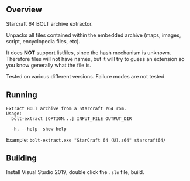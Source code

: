 ## Overview
Starcraft 64 BOLT archive extractor.

Unpacks all files contained within the embedded archive (maps, images, script, encyclopedia files, etc).

It does **NOT** support listfiles, since the hash mechanism is unknown. Therefore files will not have names, but it will try to guess an extension so you know generally what the file is.

Tested on various different versions. Failure modes are not tested.

## Running

```
Extract BOLT archive from a Starcraft z64 rom.
Usage:
  bolt-extract [OPTION...] INPUT_FILE OUTPUT_DIR

  -h, --help  show help
```

Example: `bolt-extract.exe "StarCraft 64 (U).z64" starcraft64/`

## Building
Install Visual Studio 2019, double click the `.sln` file, build.

